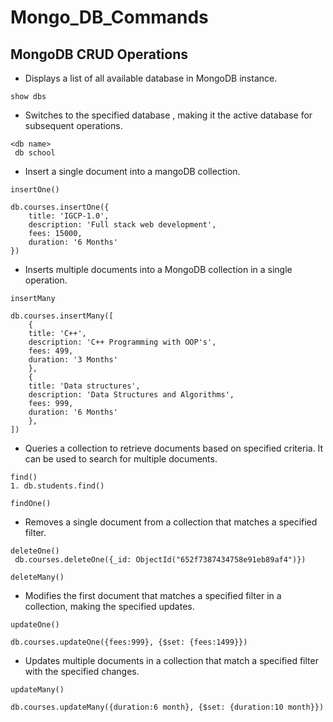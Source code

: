 # Mongo_DB_Commands


## MongoDB CRUD Operations

- Displays a list of all available database in MongoDB instance.
```
show dbs
```

- Switches to the specified database , making it the active database for subsequent operations.
```
<db name>
 db school
```

- Insert a single document into a mangoDB collection.
```
insertOne()
```
```
db.courses.insertOne({
    title: 'IGCP-1.0',
    description: 'Full stack web development',
    fees: 15000,
    duration: '6 Months'
})
```
- Inserts multiple documents into a MongoDB collection in a single operation.
```
insertMany
```
```
db.courses.insertMany([
    {
    title: 'C++',
    description: 'C++ Programming with OOP's',
    fees: 499,
    duration: '3 Months'
    },
    {
    title: 'Data structures',
    description: 'Data Structures and Algorithms',
    fees: 999,
    duration: '6 Months'
    },
])
```


- Queries a collection to retrieve documents based on specified criteria. It can be used to search for multiple documents.

``` 
find()
1. db.students.find()
```
```
findOne()
```


- Removes a single document from a collection that matches a specified filter.

```
deleteOne()
 db.courses.deleteOne({_id: ObjectId("652f7387434758e91eb89af4")})

deleteMany()
```


- Modifies the first document that matches a specified filter in a collection, making the specified updates.

```
updateOne()
```
```
db.courses.updateOne({fees:999}, {$set: {fees:1499}})
```

- Updates multiple documents in a collection that match a specified filter with the specified changes.

```
updateMany()
```
```
db.courses.updateMany({duration:6 month}, {$set: {duration:10 month}})
```


